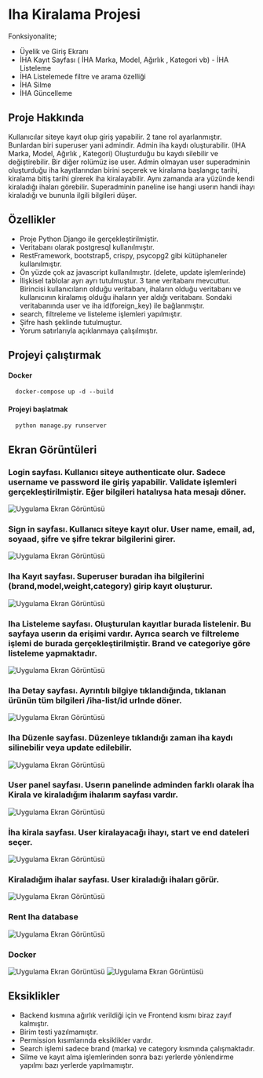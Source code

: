 
# Iha Kiralama Projesi

Fonksiyonalite;

- Üyelik ve Giriş Ekranı
- İHA Kayıt Sayfası ( İHA Marka, Model, Ağırlık , Kategori vb) - İHA Listeleme
- İHA Listelemede filtre ve arama özelliği
- İHA Silme
- İHA Güncelleme



## Proje Hakkında

Kullanıcılar siteye kayıt olup giriş yapabilir.  2 tane rol ayarlanmıştır. Bunlardan biri superuser yani admindir. Admin iha kaydı oluşturabilir. (IHA Marka, Model, Ağırlık , Kategori) Oluşturduğu bu kaydı silebilir ve değiştirebilir. Bir diğer rolümüz ise user. Admin olmayan user superadminin oluşturduğu iha kayıtlarından birini seçerek ve kiralama başlangıç tarihi, kiralama bitiş tarihi girerek iha kiralayabilir. Aynı zamanda ara yüzünde kendi kiraladığı ihaları görebilir. Superadminin paneline ise hangi userın handi ihayı kiraladığı ve bununla ilgili bilgileri düşer.

  
## Özellikler

- Proje Python Django ile gerçekleştirilmiştir.
- Veritabanı olarak postgresql kullanılmıştır.
- RestFramework, bootstrap5, crispy, psycopg2 gibi kütüphaneler kullanılmıştır.
- Ön yüzde çok az javascript kullanılmıştır. (delete, update işlemlerinde)
- İlişkisel tablolar ayrı ayrı tutulmuştur. 3 tane veritabanı mevcuttur. Birincisi kullanıcıların olduğu veritabanı, ihaların olduğu veritabanı ve kullanıcının kiralamış olduğu ihaların yer aldığı veritabanı. Sondaki veritabanında user ve iha id(foreign_key) ile bağlanmıştır.
- search, filtreleme ve listeleme işlemleri yapılmıştır.
- Şifre hash şeklinde tutulmuştur.
- Yorum satırlarıyla açıklanmaya çalışılmıştır.

## Projeyi çalıştırmak


#### Docker

```http
  docker-compose up -d --build
```

#### Projeyi başlatmak

```http
  python manage.py runserver
```



  
## Ekran Görüntüleri

### Login sayfası. Kullanıcı siteye authenticate olur. Sadece username ve password ile giriş yapabilir. Validate işlemleri gerçekleştirilmiştir. Eğer bilgileri hatalıysa hata mesajı döner.
![Uygulama Ekran Görüntüsü](https://github.com/isikduygu/RentIha/blob/32529acefb4ce13b894c873b8275dcab48428d7d/SS/loginPage.png)

### Sign in sayfası. Kullanıcı siteye kayıt olur. User name, email, ad, soyaad, şifre ve şifre tekrar bilgilerini girer. 
![Uygulama Ekran Görüntüsü](https://github.com/isikduygu/RentIha/blob/32529acefb4ce13b894c873b8275dcab48428d7d/SS/RegisterPage.png)

### Iha Kayıt sayfası. Superuser buradan iha bilgilerini (brand,model,weight,category) girip kayıt oluşturur.
![Uygulama Ekran Görüntüsü](https://github.com/isikduygu/RentIha/blob/32529acefb4ce13b894c873b8275dcab48428d7d/SS/IhaKay%C4%B1t.png)

### Iha Listeleme sayfası. Oluşturulan kayıtlar burada listelenir. Bu sayfaya userın da erişimi vardır. Ayrıca search ve filtreleme işlemi de burada gerçekleştirilmiştir. Brand ve categoriye göre listeleme yapmaktadır.

![Uygulama Ekran Görüntüsü](https://github.com/isikduygu/RentIha/blob/32529acefb4ce13b894c873b8275dcab48428d7d/SS/ihaList.png)

### Iha Detay sayfası. Ayrıntılı bilgiye tıklandığında, tıklanan ürünün tüm bilgileri /iha-list/id urlnde döner.
![Uygulama Ekran Görüntüsü](https://github.com/isikduygu/RentIha/blob/32529acefb4ce13b894c873b8275dcab48428d7d/SS/IhaListDetail.png)

### Iha Düzenle sayfası. Düzenleye tıklandığı zaman iha kaydı silinebilir veya update edilebilir.
![Uygulama Ekran Görüntüsü](https://github.com/isikduygu/RentIha/blob/32529acefb4ce13b894c873b8275dcab48428d7d/SS/%C4%B0haDeleteUpdateDetail.png)

### User panel sayfası. Userın panelinde adminden farklı olarak İha Kirala ve kiraladığım ihalarım sayfası vardır.
![Uygulama Ekran Görüntüsü](https://github.com/isikduygu/RentIha/blob/32529acefb4ce13b894c873b8275dcab48428d7d/SS/userpanel.png)

### İha kirala sayfası. User kiralayacağı ihayı, start ve end dateleri seçer.
![Uygulama Ekran Görüntüsü](https://github.com/isikduygu/RentIha/blob/32529acefb4ce13b894c873b8275dcab48428d7d/SS/renIhaa.png)

### Kiraladığım ihalar sayfası. User kiraladığı ihaları görür.
![Uygulama Ekran Görüntüsü](https://github.com/isikduygu/RentIha/blob/32529acefb4ce13b894c873b8275dcab48428d7d/SS/myIha.png)

### Rent Iha database
![Uygulama Ekran Görüntüsü](https://github.com/isikduygu/RentIha/blob/32529acefb4ce13b894c873b8275dcab48428d7d/SS/databaseRecord.png)

### Docker

![Uygulama Ekran Görüntüsü](https://github.com/isikduygu/RentIha/blob/32529acefb4ce13b894c873b8275dcab48428d7d/SS/dockerComposeUp.png)
![Uygulama Ekran Görüntüsü](https://github.com/isikduygu/RentIha/blob/32529acefb4ce13b894c873b8275dcab48428d7d/SS/dockerContainer.png)



  
## Eksiklikler

- Backend kısmına ağırlık verildiği için ve Frontend kısmı biraz zayıf kalmıştır.
- Birim testi yazılmamıştır.
- Permission kısımlarında eksiklikler vardır.
- Search işlemi sadece brand (marka) ve category kısmında çalışmaktadır.
- Silme ve kayıt alma işlemlerinden sonra bazı yerlerde yönlendirme yapılmı bazı yerlerde yapılmamıştır.


  

